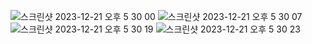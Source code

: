 ![스크린샷 2023-12-21 오후 5 30 00](https://github.com/SwanyCastle/oz_be_class/assets/49240318/ba81c47d-caa1-43f9-89ee-20a4fbe62640)
![스크린샷 2023-12-21 오후 5 30 07](https://github.com/SwanyCastle/oz_be_class/assets/49240318/9db94d7b-cb44-4e7b-bfee-967dd009fe02)
![스크린샷 2023-12-21 오후 5 30 19](https://github.com/SwanyCastle/oz_be_class/assets/49240318/93aab439-d615-4927-85ea-c1ba46970cd9)
![스크린샷 2023-12-21 오후 5 30 23](https://github.com/SwanyCastle/oz_be_class/assets/49240318/8b4bf773-1d4f-410f-8cb0-67ff92dc9a80)
